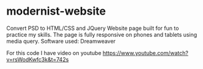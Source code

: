 # modernist-website
Convert PSD to HTML/CSS and JQuery
Website page built for fun to practice my skills.
The page is fully responsive on phones and tablets using media query.
Software used: Dreamweaver

For this code I have video on youtube
https://www.youtube.com/watch?v=rsWodKwfc3k&t=742s
